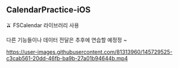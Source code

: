 ## CalendarPractice-iOS

🫒 FSCalendar 라이브러리 사용 

다른 기능들이나 데이터 전달은 추후에 연습할 예정정 ~



https://user-images.githubusercontent.com/81313960/145729525-c3cab561-20dd-46fb-ba9b-27a01b94644b.mp4

